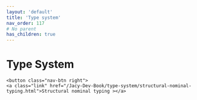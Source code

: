 ```yaml
---
layout: 'default'
title: 'Type system'
nav_order: 117
# No parent
has_children: true
---
```


# Type System
<div class="nav-btn-block">
    
    <button class="nav-btn right">
    <a class="link" href="/Jacy-Dev-Book/type-system/structural-nominal-typing.html">Structural nominal typing ></a>
</button>

</div>
